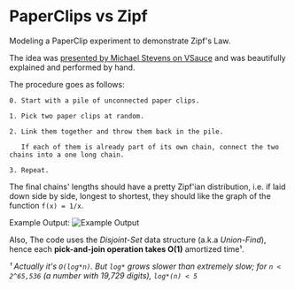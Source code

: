 # PaperClips vs Zipf
Modeling a PaperClip experiment to demonstrate Zipf's Law.

The idea was [presented by Michael Stevens on VSauce](https://www.youtube.com/watch?time_continue=86&v=fCn8zs912OE) and was beautifully explained and performed by hand.

The procedure goes as follows:

    0. Start with a pile of unconnected paper clips.
    
    1. Pick two paper clips at random.
    
    2. Link them together and throw them back in the pile. 
    
       If each of them is already part of its own chain, connect the two chains into a one long chain.
    
    3. Repeat.


The final chains' lengths should have a pretty Zipf'ian distribution, i.e.
if laid down side by side, longest to shortest, they should like the graph of the function `f(x) = 1/x`.

Example Output:
![Example Output](https://raw.githubusercontent.com/nitasn/PaperClips_vs_Zipf/main/output-screenshot.png "Example Output")

Also,
The code uses the *Disjoint-Set* data structure (a.k.a *Union-Find*), 
hence each **pick-and-join operation takes O(1)** amortized time¹.

*¹ Actually it's `O(log*n)`. But `log*` grows slower than extremely slow; 
for `n < 2^65,536` (a number with 19,729 digits), `log*(n) < 5`*
